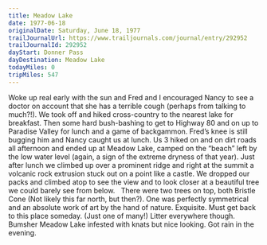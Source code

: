 ```yaml
---
title: Meadow Lake
date: 1977-06-18
originalDate: Saturday, June 18, 1977
trailJournalUrl: https://www.trailjournals.com/journal/entry/292952
trailJournalId: 292952
dayStart: Donner Pass
dayDestination: Meadow Lake
todayMiles: 0
tripMiles: 547
---
```

Woke up real early with the sun and Fred and I encouraged Nancy to see a doctor on account that she has a terrible cough (perhaps from talking to much?!). We took off and hiked cross-country to the nearest lake for breakfast. Then some hard bush-bashing to get to Highway 80 and on up to Paradise Valley for lunch and a game of backgammon. Fred’s knee is still bugging him and Nancy caught us at lunch. Us 3 hiked on and on dirt roads all afternoon and ended up at Meadow Lake, camped on the “beach” left by the low water level (again, a sign of the extreme dryness of that year). Just after lunch we climbed up over a prominent ridge and right at the summit a volcanic rock extrusion stuck out on a point like a castle. We dropped our packs and climbed atop to see the view and to look closer at a beautiful tree we could barely see from below.   There were two trees on top, both Bristle Cone (Not likely this far north, but then?). One was perfectly symmetrical and an absolute work of art by the hand of nature. Exquisite. Must get back to this place someday. (Just one of many!) Litter everywhere though. Bumsher Meadow Lake infested with knats but nice looking. Got rain in the evening.
